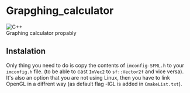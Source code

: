 # Grapghing_calculator
![C++](https://img.shields.io/badge/C++-Solutions-blue.svg?style=flat&logo=c%2B%2B) <br />
Graphing calculator propably

## Instalation
Only thing you need to do is copy the contents of ```imconfig-SFML.h``` to your ```imconfig.h``` file. (to be able to cast ```ImVec2``` to ```sf::Vector2f``` and vice versa). It's also an option that you are not using Linux, then you have to link OpenGL in a diffrent way (as default flag -lGL is added in ```CmakeList.txt```). 
